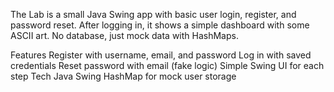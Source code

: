 The Lab is a small Java Swing app with basic user login, register, and password reset. After logging in, it shows a simple dashboard with some ASCII art. No database, just mock data with HashMaps.

Features
Register with username, email, and password
Log in with saved credentials
Reset password with email (fake logic)
Simple Swing UI for each step
Tech
Java
Swing
HashMap for mock user storage
